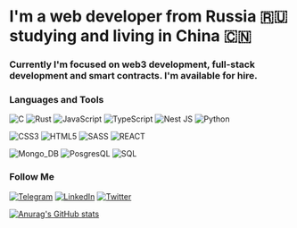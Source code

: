 ###  
<div>
    <h1>
    I'm a web developer from Russia 🇷🇺 studying and living in China 🇨🇳
    </h1>
</div>

<div>
    <h3>
        Currently I'm focused on web3 development, full-stack development and smart contracts. I'm available for hire.
    <h3>
</div>


### Languages and Tools
![C](https://img.shields.io/badge/-C-000?style=for-the-badge&logo=C&logoColor=6296CC) ![Rust](https://img.shields.io/badge/-Rust-000?style=for-the-badge&logo=Rust&logoColor=CE412B) ![JavaScript](https://img.shields.io/badge/-JavaScript-000?style=for-the-badge&logo=JavaScript&logoColor=e9d54d) ![TypeScript](https://img.shields.io/badge/-TypeScript-000?style=for-the-badge&logo=TypeScript&logoColor=007acc) ![Nest JS](https://img.shields.io/badge/-Nest_JS-000?style=for-the-badge&logo=NestJS&logoColor=c8334d) ![Python](https://img.shields.io/badge/-Python-000?style=for-the-badge&logo=Python)

![CSS3](https://img.shields.io/badge/-CSS_3-000?style=for-the-badge&logo=CSS3&logoColor=3271b3) ![HTML5](https://img.shields.io/badge/-HTML_5-000?style=for-the-badge&logo=HTML5&) ![SASS](https://img.shields.io/badge/-SASS/SCSS-000?style=for-the-badge&logo=SASS&) ![REACT](https://img.shields.io/badge/-React_JS-000?style=for-the-badge&logo=react&)

![Mongo_DB](https://img.shields.io/badge/-Mongo_DB-000?style=for-the-badge&logo=Mongodb) ![PosgresQL](https://img.shields.io/badge/-PostgresQL-000?style=for-the-badge&logo=Postgresql) ![SQL](https://img.shields.io/badge/-SQL-000?style=for-the-badge&logo=mySQL)


### Follow Me
[![Telegram](https://img.shields.io/badge/-Telegram-000?style=flat-square&logo=Telegram&)](https://t.me/horza_21) [![LinkedIn](https://img.shields.io/badge/-LinkedIn-000?style=flat-square&logo=LinkedIn&logoColor=007BB6)](https://www.linkedin.com/in/ilia-shuianov-0a492b1a4/) [![Twitter](https://img.shields.io/badge/-Twitter-000?style=flat-square&logo=Twitter&logoColor=1C9DEB)](https://twitter.com/21Horza)

[![Anurag's GitHub stats](https://github-readme-stats.vercel.app/api?username=21Horza&show_icons=true&theme=dark)](https://github.com/anuraghazra/github-readme-stats)